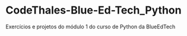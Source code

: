 # CodeThales-Blue-Ed-Tech_Python
Exercícios e projetos do módulo 1 do curso de Python da BlueEdTech

